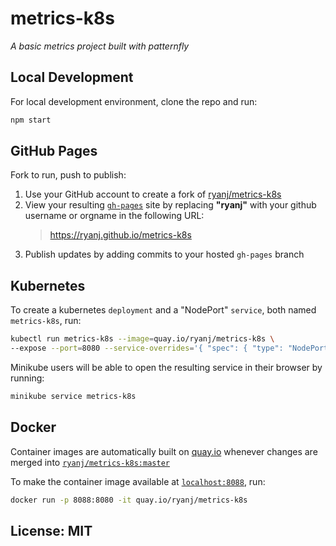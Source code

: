 # metrics-k8s
*A basic metrics project built with patternfly*

## Local Development
For local development environment, clone the repo and run:

```bash
npm start
```

## GitHub Pages
Fork to run, push to publish:

1. Use your GitHub account to create a fork of [ryanj/metrics-k8s](http://github.com/ryanj/metrics-k8s/)
2. View your resulting [`gh-pages`](http://pages.github.com) site by replacing **"ryanj"** with your github username or orgname in the following URL: 
    > https://ryanj.github.io/metrics-k8s
3. Publish updates by adding commits to your hosted `gh-pages` branch

## Kubernetes
To create a kubernetes `deployment` and a "NodePort" `service`, both named `metrics-k8s`, run:

```bash
kubectl run metrics-k8s --image=quay.io/ryanj/metrics-k8s \
--expose --port=8080 --service-overrides='{ "spec": { "type": "NodePort" } }'
```

Minikube users will be able to open the resulting service in their browser by running:
```bash
minikube service metrics-k8s
```

## Docker
Container images are automatically built on [quay.io](http://quay.io/ryanj/metrics-k8s) whenever changes are merged into [`ryanj/metrics-k8s:master`](https://github.com/ryanj/metrics-k8s/tree/master)

To make the container image available at [`localhost:8088`](http://localhost:8088/), run:
```bash
docker run -p 8088:8080 -it quay.io/ryanj/metrics-k8s
```

## License: MIT
